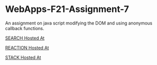 # WebApps-F21-Assignment-7
An assignment on java script modifying the DOM and using anonymous callback functions.


[SEARCH Hosted At](https://44-563-webapps-f21.github.io/webapps-f21-assignment-7-pavanko/search.html)

[REACTION Hosted At](https://44-563-webapps-f21.github.io/webapps-f21-assignment-7-pavanko/reaction.html)

[STACK Hosted At](https://44-563-webapps-f21.github.io/webapps-f21-assignment-7-pavanko/stack.html)